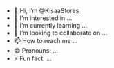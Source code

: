 - 👋 Hi, I’m @KisaaStores
- 👀 I’m interested in ...
- 🌱 I’m currently learning ...
- 💞️ I’m looking to collaborate on ...
- 📫 How to reach me ...
- 😄 Pronouns: ...
- ⚡ Fun fact: ...

<!---
KisaaStores/KisaaStores is a ✨ special ✨ repository because its `README.md` (this file) appears on your GitHub profile.
You can click the Preview link to take a look at your changes.
--->
